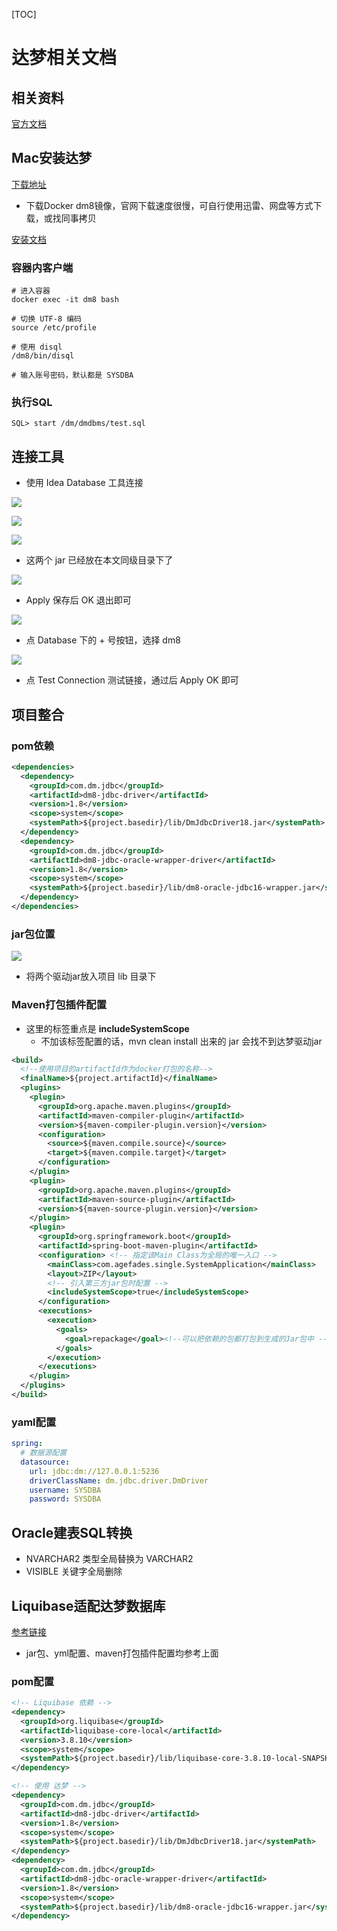[TOC]

# 达梦相关文档

## 相关资料

[官方文档](https://eco.dameng.com/)

## Mac安装达梦

[下载地址](https://eco.dameng.com/download/)

- 下载Docker dm8镜像，官网下载速度很慢，可自行使用迅雷、网盘等方式下载，或找同事拷贝

[安装文档](https://eco.dameng.com/docs/zh-cn/start/dm-install-docker.html)

### 容器内客户端

```shell
# 进入容器
docker exec -it dm8 bash

# 切换 UTF-8 编码
source /etc/profile

# 使用 disql
/dm8/bin/disql

# 输入账号密码，默认都是 SYSDBA
```

### 执行SQL

```shell
SQL> start /dm/dmdbms/test.sql
```

## 连接工具

- 使用 Idea Database 工具连接

![](https://agefades-note.oss-cn-beijing.aliyuncs.com/1623910846932.png)

![](https://agefades-note.oss-cn-beijing.aliyuncs.com/1623910888800.png)

![](https://agefades-note.oss-cn-beijing.aliyuncs.com/1623910948048.png)

- 这两个 jar 已经放在本文同级目录下了

![](https://agefades-note.oss-cn-beijing.aliyuncs.com/1623911019309.png)

- Apply 保存后 OK 退出即可

![](https://agefades-note.oss-cn-beijing.aliyuncs.com/1623911055437.png)

- 点 Database 下的 + 号按钮，选择 dm8

![](https://agefades-note.oss-cn-beijing.aliyuncs.com/1623911129052.png)

- 点 Test Connection 测试链接，通过后 Apply OK 即可

## 项目整合

### pom依赖

```xml
<dependencies>
  <dependency>
    <groupId>com.dm.jdbc</groupId>
    <artifactId>dm8-jdbc-driver</artifactId>
    <version>1.8</version>
    <scope>system</scope>
    <systemPath>${project.basedir}/lib/DmJdbcDriver18.jar</systemPath>
  </dependency>
  <dependency>
    <groupId>com.dm.jdbc</groupId>
    <artifactId>dm8-jdbc-oracle-wrapper-driver</artifactId>
    <version>1.8</version>
    <scope>system</scope>
    <systemPath>${project.basedir}/lib/dm8-oracle-jdbc16-wrapper.jar</systemPath>
  </dependency>
</dependencies>
```

### jar包位置

![](https://agefades-note.oss-cn-beijing.aliyuncs.com/1623911257091.png)

- 将两个驱动jar放入项目 lib 目录下

### Maven打包插件配置

- 这里的标签重点是 **includeSystemScope**
  - 不加该标签配置的话，mvn clean install 出来的 jar 会找不到达梦驱动jar

```xml
<build>
  <!--使用项目的artifactId作为docker打包的名称-->
  <finalName>${project.artifactId}</finalName>
  <plugins>
    <plugin>
      <groupId>org.apache.maven.plugins</groupId>
      <artifactId>maven-compiler-plugin</artifactId>
      <version>${maven-compiler-plugin.version}</version>
      <configuration>
        <source>${maven.compile.source}</source>
        <target>${maven.compile.target}</target>
      </configuration>
    </plugin>
    <plugin>
      <groupId>org.apache.maven.plugins</groupId>
      <artifactId>maven-source-plugin</artifactId>
      <version>${maven-source-plugin.version}</version>
    </plugin>
    <plugin>
      <groupId>org.springframework.boot</groupId>
      <artifactId>spring-boot-maven-plugin</artifactId>
      <configuration> <!-- 指定该Main Class为全局的唯一入口 -->
        <mainClass>com.agefades.single.SystemApplication</mainClass>
        <layout>ZIP</layout>
        <!-- 引入第三方jar包时配置 -->
        <includeSystemScope>true</includeSystemScope>
      </configuration>
      <executions>
        <execution>
          <goals>
            <goal>repackage</goal><!--可以把依赖的包都打包到生成的Jar包中 -->
          </goals>
        </execution>
      </executions>
    </plugin>
  </plugins>
</build>
```

### yaml配置

```yaml
spring:
  # 数据源配置
  datasource:
    url: jdbc:dm://127.0.0.1:5236
    driverClassName: dm.jdbc.driver.DmDriver
    username: SYSDBA
    password: SYSDBA
```

## Oracle建表SQL转换

- NVARCHAR2 类型全局替换为 VARCHAR2
- VISIBLE 关键字全局删除

## Liquibase适配达梦数据库

[参考链接](http://www.kaisir.com/2020/08/liquibase%E5%85%BC%E5%AE%B9%E8%BE%BE%E6%A2%A6dm8%E9%97%AE%E9%A2%98%E8%AE%B0%E5%BD%95.html)

- jar包、yml配置、maven打包插件配置均参考上面

### pom配置

```xml
<!-- Liquibase 依赖 -->
<dependency>
  <groupId>org.liquibase</groupId>
  <artifactId>liquibase-core-local</artifactId>
  <version>3.8.10</version>
  <scope>system</scope>
  <systemPath>${project.basedir}/lib/liquibase-core-3.8.10-local-SNAPSHOT.jar</systemPath>
</dependency>

<!-- 使用 达梦 -->
<dependency>
  <groupId>com.dm.jdbc</groupId>
  <artifactId>dm8-jdbc-driver</artifactId>
  <version>1.8</version>
  <scope>system</scope>
  <systemPath>${project.basedir}/lib/DmJdbcDriver18.jar</systemPath>
</dependency>
<dependency>
  <groupId>com.dm.jdbc</groupId>
  <artifactId>dm8-jdbc-oracle-wrapper-driver</artifactId>
  <version>1.8</version>
  <scope>system</scope>
  <systemPath>${project.basedir}/lib/dm8-oracle-jdbc16-wrapper.jar</systemPath>
</dependency>
```

